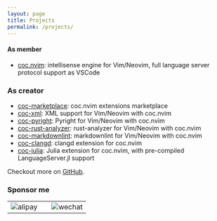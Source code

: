 ```yaml
---
layout: page
title: Projects
permalink: /projects/
---
```


#### As member

- [coc.nvim](https://github.com/neoclide/coc.nvim): intellisense engine for Vim/Neovim, full language server protocol support as VSCode

### As creator

- [coc-marketplace](https://github.com/fannheyward/coc-marketplace): coc.nvim extensions marketplace
- [coc-xml](https://github.com/fannheyward/coc-xml): XML support for Vim/Neovim with coc.nvim
- [coc-pyright](https://github.com/fannheyward/coc-pyright): Pyright for Vim/Neovim with coc.nvim
- [coc-rust-analyzer](https://github.com/fannheyward/coc-rust-analyzer): rust-analyzer for Vim/Neovim with coc.nvim
- [coc-markdownlint](https://github.com/fannheyward/coc-markdownlint): markdownlint for Vim/Neovim with coc.nvim
- [coc-clangd](https://github.com/clangd/coc-clangd): clangd extension for coc.nvim
- [coc-julia](https://github.com/fannheyward/coc-julia): Julia extension for coc.nvim, with pre-compiled LanguageServer.jl support

Checkout more on [GitHub](https://github.com/fannheyward).

### Sponsor me

<!-- markdownlint-disable MD033 -->
<table>
  <tr>
    <td>
      <img src="https://user-images.githubusercontent.com/345274/100826616-b5cfd480-3495-11eb-9e7a-a43c9863a46c.jpg" alt="alipay"/>
    </td>
    <td></td>
    <td>
      <img src="https://user-images.githubusercontent.com/345274/100826637-c54f1d80-3495-11eb-8084-b94c90a535e9.JPG" alt="wechat"/>
    </td>
  </tr>
</table>
